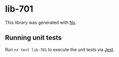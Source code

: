 # lib-701

This library was generated with [Nx](https://nx.dev).

## Running unit tests

Run `nx test lib-701` to execute the unit tests via [Jest](https://jestjs.io).
